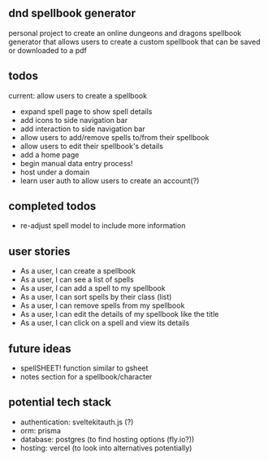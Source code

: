 ## dnd spellbook generator

personal project to create an online dungeons and dragons spellbook generator that allows users to create a custom spellbook that can be saved or downloaded to a pdf

## todos

current: allow users to create a spellbook

- expand spell page to show spell details
- add icons to side navigation bar
- add interaction to side navigation bar
- allow users to add/remove spells to/from their spellbook
- allow users to edit their spellbook's details
- add a home page
- begin manual data entry process!
- host under a domain
- learn user auth to allow users to create an account(?)

## completed todos

- re-adjust spell model to include more information

## user stories

- As a user, I can create a spellbook
- As a user, I can see a list of spells
- As a user, I can add a spell to my spellbook
- As a user, I can sort spells by their class (list)
- As a user, I can remove spells from my spellbook
- As a user, I can edit the details of my spellbook like the title
- As a user, I can click on a spell and view its details

## future ideas

- spellSHEET! function similar to gsheet
- notes section for a spellbook/character

## potential tech stack

- authentication: sveltekitauth.js (?)
- orm: prisma
- database: postgres (to find hosting options (fly.io?))
- hosting: vercel (to look into alternatives potentially)
